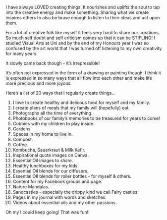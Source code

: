 I have always LOVED creating things. It nourishes and uplifts the soul to tap into the creative energy and make something. Sharing what we create inspires others to also be brave enough to listen to their ideas and act upon them. 

For a lot of creative folk like myself it feels very hard to share our creations. So much self doubt and self criticism comes up that it can be STIFLING! I studied Visual Arts at Uni and by the end of my Honours year I was so confused by the art world that I was turned off listening to my own creativity for many years. 

It slowly came back though - it’s irrepressible! 

It’s often not expressed in the form of a drawing or painting though. I think it is expressed in so many ways that all flow into each other and make life more precious and more joyous. 

Here’s a list of 20 ways that I regularly create things…
1. I love to create healthy and delicous food for myself and my family.
2. I create plans of meals that my family will (hopefully) eat. 
3. Photographs all the time of everything. 
4. Photobooks of our family’s memories to be treasured for years to come! 
5. Cubbies with my children to play inside. 
6. Gardens. 
7. Spaces in my home to live in. 
8. Compost. 
9. Coffee. 
10. Kombucha, Sauerkraut & Milk Kefir.
11. Inspirational quote images on Canva.
12. Essential Oil images to share.
13. Healthy lunchboxes for my kids. 
14. Essential Oil blends for our diffusers. 
15. Essential OIl blends for roller bottles - for myself & others. 
16. Content for my Facebook groups and page. 
17. Nature Mandalas. 
18. Sandcastles - especially the drippy kind we call Fairy castles. 
19. Pages in my journal with words and sketches. 
20. Videos about essential oils and my other passions. 

Oh my I could keep going! That was fun!! 
